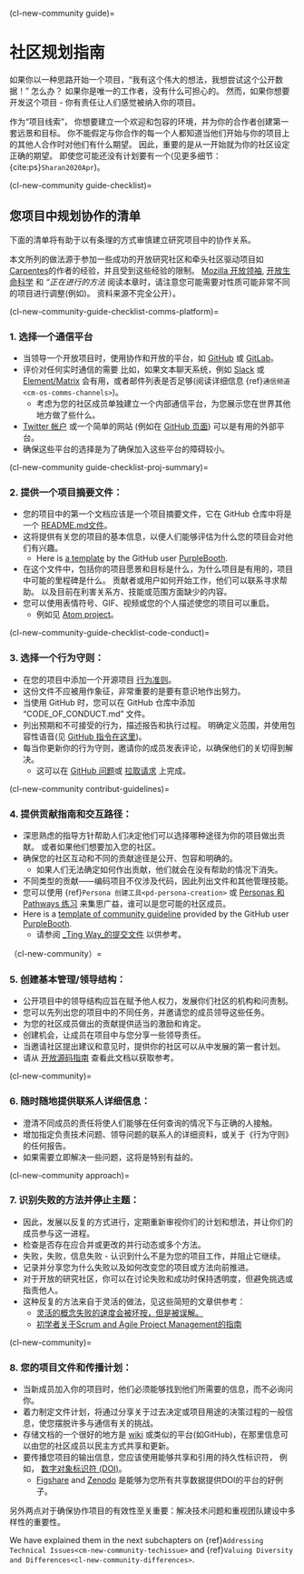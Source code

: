 (cl-new-community guide)=
# 社区规划指南

如果你以一种思路开始一个项目，“我有这个伟大的想法，我想尝试这个公开数据！” 怎么办？ 如果你是唯一的工作者，没有什么可担心的。 然而，如果你想要开发这个项目 - 你有责任让人们感觉被纳入你的项目。

作为“项目线索”， 你想要建立一个欢迎和包容的环境，并为你的合作者创建第一套远景和目标。 你不能假定与你合作的每一个人都知道当他们开始与你的项目上的其他人合作时对他们有什么期望。 因此，重要的是从一开始就为你的社区设定正确的期望。 即使您可能还没有计划要有一个(见更多细节： {cite:ps}`Sharan2020Apr`)。

(cl-new-community guide-checklist)=
## 您项目中规划协作的清单

下面的清单将有助于以有条理的方式审慎建立研究项目中的协作关系。

本文所列的做法源于参加一些成功的开放研究社区和牵头社区驱动项目如 [Carpentes](https://carpentries.org)的作者的经验，并且受到这些经验的限制。 [Mozilla 开放领袖](https://mozilla.github.io/open-leadership-training-series/), [开放生命科学](https://openlifesci.org/) 和 _“正在进行的方法_ 阅读本章时，请注意您可能需要对性质可能非常不同的项目进行调整(例如)。 资料来源不完全公开）。

(cl-new-community-guide-checklist-comms-platform)=
### 1. 选择一个通信平台

- 当领导一个开放项目时，使用协作和开放的平台，如 [GitHub](http://github.com/) 或 [GitLab](https://about.gitlab.com/)。
- 评价对任何实时通信的需要 比如，如果文本聊天系统，例如 [Slack](https://slack.com) 或 [Element/Matrix](https://element.io/get-started) 会有用，或者邮件列表是否足够(阅读详细信息 {ref}`通信频道 <cm-os-comms-channels>`)。
  - 考虑为您的社区成员单独建立一个内部通信平台，为您展示您在世界其他地方做了些什么。
- [Twitter 帐户](https://twitter.com) 或一个简单的网站 (例如在 [GitHub 页面](https://pages.github.com/)) 可以是有用的外部平台。
- 确保这些平台的选择是为了确保加入这些平台的障碍较小。

(cl-new-community guide-checklist-proj-summary)=
### 2. 提供一个项目摘要文件：

- 您的项目中的第一个文档应该是一个项目摘要文件，它在 GitHub 仓库中将是一个 [README.md文件](https://help.github.com/en/github/creating-cloning-and-archiving-repositories/about-readmes)。
- 这将提供有关您的项目的基本信息，以便人们能够评估为什么您的项目会对他们有兴趣。
  - Here is [a template](https://github.com/PurpleBooth/a-good-readme-template) by the GitHub user [PurpleBooth](https://github.com/PurpleBooth).
- 在这个文件中，包括你的项目愿景和目标是什么，为什么项目是有用的，项目中可能的里程碑是什么。 贡献者或用户如何开始工作，他们可以联系寻求帮助。 以及目前在利害关系方、技能或范围方面缺少的内容。
- 您可以使用表情符号、GIF、视频或您的个人描述使您的项目可以重启。
  - 例如见 [Atom project](https://github.com/atom/atom)。

(cl-new-community-guide-checklist-code-conduct)=
### 3. 选择一个行为守则：

- 在您的项目中添加一个开源项目 [行为准则](https://opensourceconduct.com/)。
- 这份文件不应被用作象征，非常重要的是要有意识地作出努力。
- 当使用 GitHub 时，您可以在 GitHub 仓库中添加 “CODE_OF_CONDUCT.md” 文件。
- 列出预期和不可接受的行为，描述报告和执行过程。 明确定义范围，并使用包容性语音(见 [GitHub 指令在这里](https://help.github.com/en/github/building-a-strong-community/adding-a-code-of-conduct-to-your-project))。
- 每当你更新你的行为守则，邀请你的成员发表评论，以确保他们的关切得到解决。
  - 这可以在 [GitHub 问题](https://help.github.com/en/github/managing-your-work-on-github/about-issues)或 [拉取请求](https://help.github.com/en/github/collaborating-with-issues-and-pull-requests/about-pull-requests) 上完成。

(cl-new-community contribut-guidelines)=
### 4. 提供贡献指南和交互路径：

- 深思熟虑的指导方针帮助人们决定他们可以选择哪种途径为你的项目做出贡献。 或者如果他们想要加入您的社区。
- 确保您的社区互动和不同的贡献途径是公开、包容和明确的。
  - 如果人们无法确定如何作出贡献，他们就会在没有帮助的情况下消失。
- 不同类型的贡献――编码项目不仅涉及代码，因此列出文件和其他管理技能。
- 您可以使用 {ref}`Persona 创建工具<pd-persona-creation>` 或 [Personas 和 Pathways 练习](https://mozillascience.github.io/working-open-workshop/personas_pathways/) 来集思广益，谁可以是您可能的社区成员。
- Here is a [template of community guideline](https://gist.github.com/PurpleBooth/b24679402957c63ec426) provided by the GitHub user [PurpleBooth](https://gist.github.com/PurpleBooth).
  - 请参阅 [_Ting Way_的提交文件](https://github.com/alan-turing-institute/the-turing-way/blob/main/CONTRIBUTING.md) 以供参考。

（cl-new-community）=
### 5. 创建基本管理/领导结构：

- 公开项目中的领导结构应旨在赋予他人权力，发展你们社区的机构和问责制。
- 您可以先列出您的项目中的不同任务，并邀请您的成员领导这些任务。
- 为您的社区成员做出的贡献提供适当的激励和肯定。
- 创建机会，让成员在项目中与您分享一些领导责任。
- 当邀请社区提出建议和意见时，提供你的社区可以从中发展的第一套计划。
- 请从 [开放源码指南](https://opensource.guide/leadership-and-governance/) 查看此文档以获取参考。

(cl-new-community)=
### 6. 随时随地提供联系人详细信息：

- 澄清不同成员的责任将使人们能够在任何查询的情况下与正确的人接触。
- 增加指定负责技术问题、领导问题的联系人的详细资料，或关于《行为守则》的任何报告。
- 如果需要立即解决一些问题，这将是特别有益的。

(cl-new-community approach)=
### 7. 识别失败的方法并停止主题：

- 因此，发展以反复的方式进行，定期重新审视你们的计划和想法，并让你们的成员参与这一进程。
- 检查是否存在应合并或更改的并行动态或多个方法。
- 失败，失败，信息失败 - 认识到什么不是为您的项目工作，并阻止它继续。
- 记录并分享您为什么失败以及如何改变您的项目或方法向前推进。
- 对于开放的研究社区，你可以在讨论失败和成功时保持透明度，但避免挑选或指责他人。
- 这种反复的方法来自于灵活的做法，见这些简短的文章供参考：
  - [灵活的概念失败的速度会被坏按，但是被误解。](https://www.information-age.com/agile-concept-fail-fast-gets-bad-press-misunderstood-123460434/)
  - [初学者关于Scrum and Agile Project Management的指南](https://blog.trello.com/beginners-guide-scrum-and-agile-project-management)

(cl-new-community)=
### 8. 您的项目文件和传播计划：

- 当新成员加入你的项目时，他们必须能够找到他们所需要的信息，而不必询问你。
- 着力制定文件计划，将通过分享关于过去决定或项目用途的决策过程的一般信息，使您摆脱许多与通信有关的挑战。
- 存储文档的一个很好的地方是 [wiki](https://en.wikipedia.org/wiki/Wiki) 或类似的平台(如GitHub)，在那里信息可以由您的社区成员以民主方式共享和更新。
- 要传播您项目的输出信息，您应该使用能够共享和引用的持久性标识符， 例如， [数字对象标识符 (DOI)](https://www.doi.org/)。
  - [Figshare](https://figshare.com/) and [Zenodo](http://zenodo.org) 是能够为您所有共享数据提供DOI的平台的好例子。

另外两点对于确保协作项目的有效性至关重要：解决技术问题和重视团队建设中多样性的重要性。

We have explained them in the next subchapters on {ref}`Addressing Technical Issues<cm-new-community-techissue>` and {ref}`Valuing Diversity and Differences<cl-new-community-differences>`.
